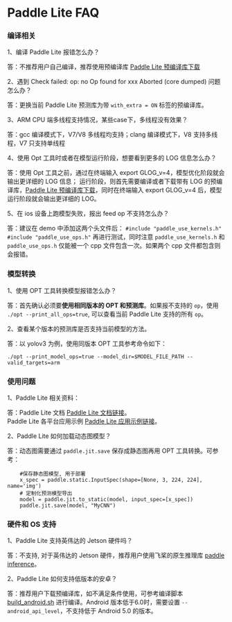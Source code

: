 # Paddle Lite FAQ 

### 编译相关

1、编译 Paddle Lite 报错怎么办？

答：不推荐用户自己编译，推荐使用预编译库 [Paddle Lite 预编译库下载](https://paddle-lite.readthedocs.io/zh/latest/quick_start/release_lib.html)

2、遇到 Check failed: op: no Op found for xxx Aborted (core dumped) 问题怎么办？

答：更换当前 Paddle Lite 预测库为带 `with_extra = ON` 标签的预编译库。

3、ARM CPU 端多线程支持情况，某些case下，多线程没有效果？

答：gcc 编译模式下，V7/V8 多线程均支持；clang 编译模式下，V8 支持多线程，V7 只支持单线程

4、使用 Opt 工具时或者在模型运行阶段，想要看到更多的 LOG 信息怎么办？

答：使用 Opt 工具之前，通过在终端输入 export GLOG_v=4，模型优化阶段就会输出更详细的 LOG 信息；
运行阶段，则首先需要编译或者下载带有 LOG 的预编译库，[Paddle Lite 预编译库下载](https://paddle-lite.readthedocs.io/zh/latest/quick_start/release_lib.html)，同时在终端输入 export GLOG_v=4 后，模型运行阶段就会输出更详细的 LOG。

5、在 ios 设备上跑模型失败，报出 feed op 不支持怎么办？

答：建议在 demo 中添加这两个头文件后： `#include "paddle_use_kernels.h"` `#include "paddle_use_ops.h"` 再进行测试，同时注意 `paddle_use_kernels.h` 和 `paddle_use_ops.h` 仅能被一个 cpp 文件包含一次。如果两个 cpp 文件都包含则会报错。

### 模型转换

1、使用 OPT 工具转换模型报错怎么办？

答：首先确认必须要**使用相同版本的 OPT 和预测库**。如果报不支持的 `op`，使用 `./opt --print_all_ops=true`, 可以查看当前 Paddle Lite 支持的所有 `op`。

2、查看某个版本的预测库是否支持当前模型的方法。

答：以 yolov3 为例，使用同版本 OPT 工具参考命令如下：

```
./opt --print_model_ops=true --model_dir=$MODEL_FILE_PATH --valid_targets=arm
```

### 使用问题

1、Paddle Lite 相关资料：

答：Paddle Lite 文档 [Paddle Lite 文档链接](https://paddle-lite.readthedocs.io/zh/latest/)。  
   Paddle Lite 各平台应用示例 [Paddle Lite 应用示例链接](https://github.com/PaddlePaddle/Paddle-Lite-Demo)。

2、Paddle Lite 如何加载动态图模型？

答：动态图需要通过 `paddle.jit.save` 保存成静态图再用 OPT 工具转换。可参考：

```shell
    #保存静态图模型, 用于部署
    x_spec = paddle.static.InputSpec(shape=[None, 3, 224, 224], name='img') 
    # 定制化预测模型导出
    model = paddle.jit.to_static(model, input_spec=[x_spec])
    paddle.jit.save(model, "MyCNN")
```

### 硬件和 OS 支持

1、Paddle Lite 支持英伟达的 Jetson 硬件吗？

答：不支持, 对于英伟达的 Jetson 硬件，推荐用户使用飞桨的原生推理库 [paddle inference](https://paddle-inference.readthedocs.io/en/latest/#)。

2、Paddle Lite 如何支持低版本的安卓？

答：推荐用户下载预编译库，如不满足条件使用，可参考编译脚本 [build_android.sh](https://github.com/PaddlePaddle/Paddle-Lite/blob/develop/lite/tools/build_android.sh)
进行编译。Android 版本低于6.0时，需要设置 `--android_api_level`，不支持低于 Android 5.0 的版本。
